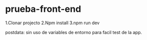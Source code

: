 # prueba-front-end
1.Clonar projecto
2.Npm install
3.npm run dev

postdata: sin uso de variables de entorno para facil test de la app.
